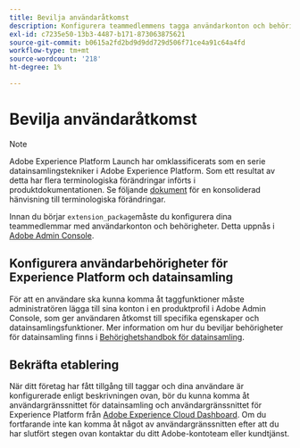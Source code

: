 ```yaml
---
title: Bevilja användaråtkomst
description: Konfigurera teammedlemmens tagga användarkonton och behörigheter i Adobe Experience Platform.
exl-id: c7235e50-13b3-4487-b171-873063875621
source-git-commit: b0615a2fd2bd9d9dd729d506f71ce4a91c64a4fd
workflow-type: tm+mt
source-wordcount: '218'
ht-degree: 1%

---
```


# Bevilja användaråtkomst

>[!NOTE]
>
>Adobe Experience Platform Launch har omklassificerats som en serie datainsamlingstekniker i Adobe Experience Platform. Som ett resultat av detta har flera terminologiska förändringar införts i produktdokumentationen. Se följande [dokument](../../term-updates.md) för en konsoliderad hänvisning till terminologiska förändringar.

Innan du börjar `extension_package`måste du konfigurera dina teammedlemmar med användarkonton och behörigheter.  Detta uppnås i [Adobe Admin Console](https://adminconsole.adobe.com/).

## Konfigurera användarbehörigheter för Experience Platform och datainsamling

För att en användare ska kunna komma åt taggfunktioner måste administratören lägga till sina konton i en produktprofil i Adobe Admin Console, som ger användaren åtkomst till specifika egenskaper och datainsamlingsfunktioner. Mer information om hur du beviljar behörigheter för datainsamling finns i [Behörighetshandbok för datainsamling](../../../collection/permissions.md).

## Bekräfta etablering

När ditt företag har fått tillgång till taggar och dina användare är konfigurerade enligt beskrivningen ovan, bör du kunna komma åt användargränssnittet för datainsamling och användargränssnittet för Experience Platform från [Adobe Experience Cloud Dashboard](https://experience.adobe.com/). Om du fortfarande inte kan komma åt något av användargränssnitten efter att du har slutfört stegen ovan kontaktar du ditt Adobe-kontoteam eller kundtjänst.
